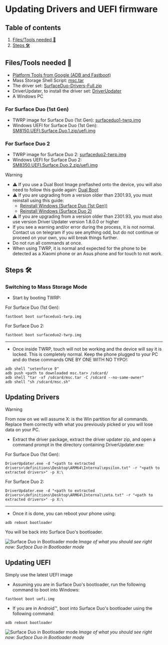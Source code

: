 # Updating Drivers and UEFI firmware

## Table of contents
1. [Files/Tools needed 📃](#filestools-needed-📃)
4. [Steps 🛠️](#steps-🛠️)

## Files/Tools needed 📃

- [Platform Tools from Google (ADB and Fastboot)](https://developer.android.com/studio/releases/platform-tools)
- Mass Storage Shell Script: [msc.tar](https://github.com/WOA-Project/SurfaceDuo-Guides/raw/main/InstallWindows/Files/msc.tar)
- The driver set: [SurfaceDuo-Drivers-Full.zip](https://github.com/WOA-Project/SurfaceDuo-Drivers/releases/latest)
- DriverUpdater, to install the driver set: [DriverUpdater](https://github.com/WOA-Project/DriverUpdater/releases/latest)
- A Windows PC

### For Surface Duo (1st Gen)

- TWRP image for Surface Duo (1st Gen): [surfaceduo1-twrp.img](https://github.com/WOA-Project/SurfaceDuo-Guides/raw/main/InstallWindows/Files/surfaceduo1-twrp.img)
- Windows UEFI for Surface Duo (1st Gen): [SM8150.UEFI.Surface.Duo.1.zip/uefi.img](https://github.com/WOA-Project/SurfaceDuoPkg/releases/latest)

### For Surface Duo 2

- TWRP image for Surface Duo 2: [surfaceduo2-twrp.img](https://github.com/WOA-Project/SurfaceDuo-Guides/raw/main/InstallWindows/Files/surfaceduo2-twrp.img)
- Windows UEFI for Surface Duo 2: [SM8350.UEFI.Surface.Duo.2.zip/uefi.img](https://github.com/WOA-Project/SurfaceDuoPkg/releases/latest)

> [!WARNING]
> - ⚠️ If you use a Dual Boot Image preflashed onto the device, you will also need to follow this guide again: [Dual Boot](../InstallWindows/DualBoot-SurfaceDuo.md)
> - ⚠️ If you are upgrading from a version older than 2301.93, you must reinstall using this guide:
>     - [Reinstall Windows (Surface Duo (1st Gen))](https://github.com/WOA-Project/SurfaceDuo-Guides/blob/main/InstallWindows/ReinstallWindows-SurfaceDuo1.md)
>     - [Reinstall Windows (Surface Duo 2)](https://github.com/WOA-Project/SurfaceDuo-Guides/blob/main/InstallWindows/ReinstallWindows-SurfaceDuo2.md)
> - ⚠️ If you are upgrading from a version older than 2301.93, you must also use version Driver Updater version 1.8.0.0 or higher
> - If you see a warning and/or error during the process, it is not normal. Contact us on telegram if you see anything odd, but do not continue or proceed on your own, you will break things further.
> - Do not run all commands at once.
> - When using TWRP, it is normal and expected for the phone to be detected as a Xiaomi phone or an Asus phone and for touch to not work.

## Steps 🛠️

### Switching to Mass Storage Mode

- Start by booting TWRP:

For Surface Duo (1st Gen):

```batch
fastboot boot surfaceduo1-twrp.img
```

For Surface Duo 2:

```batch
fastboot boot surfaceduo2-twrp.img
```

---

- Once inside TWRP, touch will not be working and the device will say it is locked. This is completely normal. Keep the phone plugged to your PC and do these commands ONE BY ONE WITH NO TYPO!:

```batch
adb shell "setenforce 0"
adb push <path to downloaded msc.tar> /sdcard/
adb shell "tar -xf /sdcard/msc.tar -C /sdcard --no-same-owner"
adb shell "sh /sdcard/msc.sh"
```

## Updating Drivers

> [!WARNING]
> From now on we will assume X: is the Win partition for all commands. Replace them correctly with what you previously picked or you will lose data on your PC.

- Extract the driver package, extract the driver updater zip, and open a command prompt in the directory containing DriverUpdater.exe:

For Surface Duo (1st Gen):

```batch
DriverUpdater.exe -d "<path to extracted drivers>\definitions\Desktop\ARM64\Internal\epsilon.txt" -r "<path to extracted drivers>" -p X:\
```

For Surface Duo 2:

```batch
DriverUpdater.exe -d "<path to extracted drivers>\definitions\Desktop\ARM64\Internal\zeta.txt" -r "<path to extracted drivers>" -p X:\
```

---

- Once it is done, you can reboot your phone using:

```batch
adb reboot bootloader
```

You will be back into Surface Duo's bootloader.

![Surface Duo in Bootloader mode](https://github.com/WOA-Project/SurfaceDuo-Guides/assets/3755345/eb19d500-4849-4ded-bd0c-894e4ac56486)
_Image of what you should see right now: Surface Duo in Bootloader mode_

## Updating UEFI

Simply use the latest UEFI image

- Assuming you are in Surface Duo's bootloader, run the following command to boot into Windows:

```batch
fastboot boot uefi.img
```

- If you are in Android™, boot into Surface Duo's bootloader using the following command:


```batch
adb reboot bootloader
```

![Surface Duo in Bootloader mode](https://github.com/WOA-Project/SurfaceDuo-Guides/assets/3755345/eb19d500-4849-4ded-bd0c-894e4ac56486)
_Image of what you should see right now: Surface Duo in Bootloader mode_